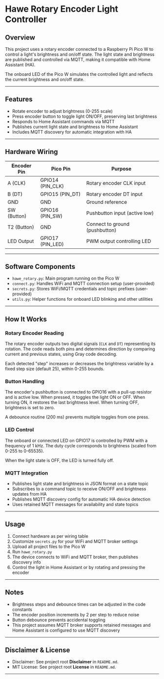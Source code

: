 # Hawe Rotary Encoder Light Controller

## Overview

This project uses a rotary encoder connected to a Raspberry Pi Pico W to control a light's brightness and on/off state. The light state and brightness are published and controlled via MQTT, making it compatible with Home Assistant (HA).

The onboard LED of the Pico W simulates the controlled light and reflects the current brightness and on/off state.

---

## Features

- Rotate encoder to adjust brightness (0-255 scale)
- Press encoder button to toggle light ON/OFF, preserving last brightness
- Responds to Home Assistant commands via MQTT
- Publishes current light state and brightness to Home Assistant
- Includes MQTT discovery for automatic integration with HA

---

## Hardware Wiring

| Encoder Pin | Pico Pin           | Purpose                          |
|-------------|--------------------|---------------------------------|
| A (CLK)     | GPIO14 (PIN_CLK)   | Rotary encoder CLK input         |
| B (DT)      | GPIO15 (PIN_DT)    | Rotary encoder DT input          |
| GND         | GND                | Ground reference                |
| SW (Button) | GPIO16 (PIN_SW)    | Pushbutton input (active low)    |
| T2 (Button) | GND                | Connect to ground (pushbutton)   |
| LED Output  | GPIO17 (PIN_LED)   | PWM output controlling LED       |

---

## Software Components

- `hawe_rotary.py`: Main program running on the Pico W
- `connect.py`: Handles WiFi and MQTT connection setup (user-provided)
- `secrets.py`: Stores WiFi/MQTT credentials and topic prefixes (user-provided)
- `utils.py`: Helper functions for onboard LED blinking and other utilities

---

## How It Works

### Rotary Encoder Reading

The rotary encoder outputs two digital signals (`CLK` and `DT`) representing its rotation. The code reads both pins and determines direction by comparing current and previous states, using Gray code decoding.

Each detected "step" increases or decreases the brightness variable by a fixed step size (default 25), within 0-255 bounds.

### Button Handling

The encoder's pushbutton is connected to GPIO16 with a pull-up resistor and is active low. When pressed, it toggles the light ON or OFF. When turning ON, it restores the last brightness level. When turning OFF, brightness is set to zero.

A debounce routine (200 ms) prevents multiple toggles from one press.

### LED Control

The onboard or connected LED on GPIO17 is controlled by PWM with a frequency of 1 kHz. The duty cycle corresponds to brightness (scaled from 0-255 to 0-65535).

When the light state is OFF, the LED is turned fully off.

### MQTT Integration

- Publishes light state and brightness in JSON format on a state topic
- Subscribes to a command topic to receive ON/OFF and brightness updates from HA
- Publishes MQTT discovery config for automatic HA device detection
- Uses retained MQTT messages for availability and state topics

---

## Usage

1. Connect hardware as per wiring table
2. Customize `secrets.py` for your WiFi and MQTT broker settings
3. Upload all project files to the Pico W
4. Run `hawe_rotary.py`
5. The device connects to WiFi and MQTT broker, then publishes discovery info
6. Control the light in Home Assistant or by rotating and pressing the encoder

---

## Notes

- Brightness steps and debounce times can be adjusted in the code constants
- The encoder position increments by 2 per step to reduce noise
- Button debounce prevents accidental toggling
- This project assumes MQTT broker supports retained messages and Home Assistant is configured to use MQTT discovery

---

## Disclaimer & License

- Disclaimer: See project root **Disclaimer** in `README.md`.
- MIT License: See project root **License** in `README.md`.

---
